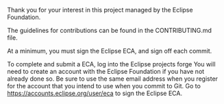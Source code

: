 
Thank you for your interest in this project managed by the Eclipse Foundation.

The guidelines for contributions can be found in the CONTRIBUTING.md file.

At a minimum, you must sign the Eclipse ECA, and sign off each commit.  

To complete and submit a ECA, log into the Eclipse projects forge 
You will need to create an account with the Eclipse Foundation if you have not already done so.
Be sure to use the same email address when you register for the account that you intend to use when you commit to Git.
Go to https://accounts.eclipse.org/user/eca to sign the Eclipse ECA.
